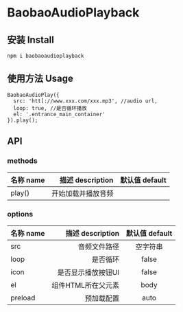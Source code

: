 # BaobaoAudioPlayback

## 安装 Install

```
npm i baobaoaudioplayback
```

## 使用方法 Usage

```
BaobaoAudioPlay({
  src: 'htt[://www.xxx.com/xxx.mp3', //audio url,
  loop: true, //是否循环播放
  el: '.entrance_main_container'
}).play();
```

## API

### methods

| 名称 name | 描述 description | 默认值 default|
| :-----| ---: | :----: |
| play() | 开始加载并播放音频 | 	|


### options

| 名称 name | 描述 description | 默认值 default|
| :-----| ---: | :----: |
| src | 音频文件路径 | 空字符串|
| loop | 是否循环 | false|
| icon | 是否显示播放按钮UI | false|
| el | 组件HTML所在父元素 | body|
| preload | 预加载配置 | auto|
